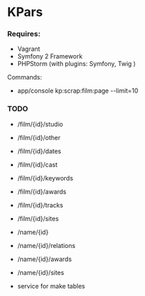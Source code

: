 # KPars

### Requires:
* Vagrant
* Symfony 2 Framework 
* PHPStorm (with plugins: Symfony, Twig )

Commands:
* app/console kp:scrap:film:page --limit=10


### TODO
* /film/{id}/studio
* /film/{id}/other
* /film/{id}/dates
* /film/{id}/cast
* /film/{id}/keywords
* /film/{id}/awards
* /film/{id}/tracks
* /film/{id}/sites
* /name/{id}
* /name/{id}/relations
* /name/{id}/awards
* /name/{id}/sites

* service for make tables
